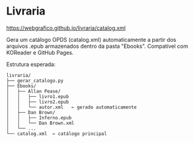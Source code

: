# Livraria

https://webgrafico.github.io/livraria/catalog.xml

Gera um catálogo OPDS (catalog.xml) automaticamente a partir dos arquivos .epub
armazenados dentro da pasta "Ebooks". Compatível com KOReader e GitHub Pages.

Estrutura esperada:

```
livraria/
├── gerar_catalogo.py
├── Ebooks/
│   ├── Allan Pease/
│   │   ├── livro1.epub
│   │   ├── livro2.epub
│   │   └── autor.xml   ← gerado automaticamente
│   ├── Dan Brown/
│   │   ├── Inferno.epub
│   │   └── Dan Brown.xml
│   └── ...
└── catalog.xml  ← catálogo principal
```